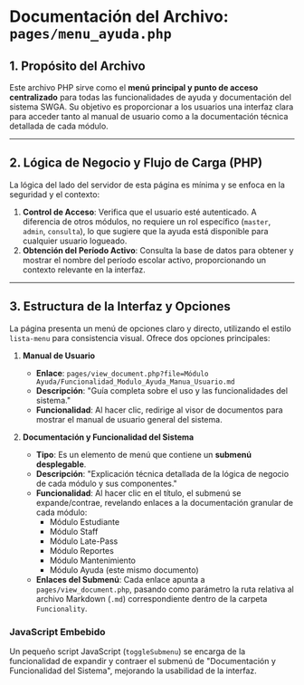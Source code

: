 # Documentación del Archivo: `pages/menu_ayuda.php`

## 1. Propósito del Archivo

Este archivo PHP sirve como el **menú principal y punto de acceso centralizado** para todas las funcionalidades de ayuda y documentación del sistema SWGA. Su objetivo es proporcionar a los usuarios una interfaz clara para acceder tanto al manual de usuario como a la documentación técnica detallada de cada módulo.

---

## 2. Lógica de Negocio y Flujo de Carga (PHP)

La lógica del lado del servidor de esta página es mínima y se enfoca en la seguridad y el contexto:

1.  **Control de Acceso**: Verifica que el usuario esté autenticado. A diferencia de otros módulos, no requiere un rol específico (`master`, `admin`, `consulta`), lo que sugiere que la ayuda está disponible para cualquier usuario logueado.
2.  **Obtención del Período Activo**: Consulta la base de datos para obtener y mostrar el nombre del período escolar activo, proporcionando un contexto relevante en la interfaz.

---

## 3. Estructura de la Interfaz y Opciones

La página presenta un menú de opciones claro y directo, utilizando el estilo `lista-menu` para consistencia visual. Ofrece dos opciones principales:

1.  **Manual de Usuario**
    *   **Enlace**: `pages/view_document.php?file=Módulo Ayuda/Funcionalidad_Modulo_Ayuda_Manua_Usuario.md`
    *   **Descripción**: "Guía completa sobre el uso y las funcionalidades del sistema."
    *   **Funcionalidad**: Al hacer clic, redirige al visor de documentos para mostrar el manual de usuario general del sistema.

2.  **Documentación y Funcionalidad del Sistema**
    *   **Tipo**: Es un elemento de menú que contiene un **submenú desplegable**.
    *   **Descripción**: "Explicación técnica detallada de la lógica de negocio de cada módulo y sus componentes."
    *   **Funcionalidad**: Al hacer clic en el título, el submenú se expande/contrae, revelando enlaces a la documentación granular de cada módulo:
        *   Módulo Estudiante
        *   Módulo Staff
        *   Módulo Late-Pass
        *   Módulo Reportes
        *   Módulo Mantenimiento
        *   Módulo Ayuda (este mismo documento)
    *   **Enlaces del Submenú**: Cada enlace apunta a `pages/view_document.php`, pasando como parámetro la ruta relativa al archivo Markdown (`.md`) correspondiente dentro de la carpeta `Funcionality`.

### JavaScript Embebido

Un pequeño script JavaScript (`toggleSubmenu`) se encarga de la funcionalidad de expandir y contraer el submenú de "Documentación y Funcionalidad del Sistema", mejorando la usabilidad de la interfaz.
